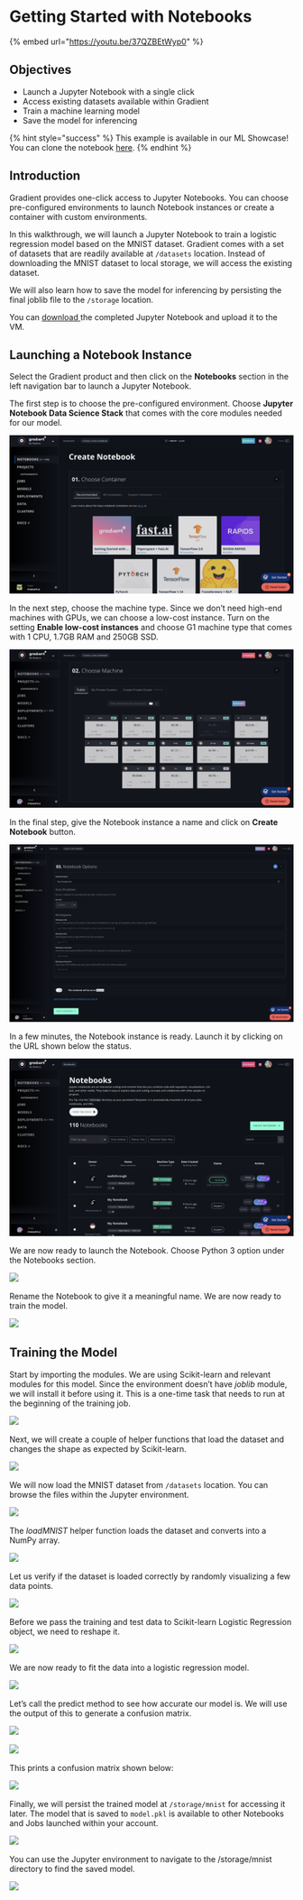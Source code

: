 # Getting Started with Notebooks

{% embed url="https://youtu.be/37QZBEtWyp0" %}

## **Objectives**

* Launch a Jupyter Notebook with a single click
* Access existing datasets available within Gradient
* Train a machine learning model
* Save the model for inferencing

{% hint style="success" %}
This example is available in our ML Showcase!  You can clone the notebook [here](https://ml-showcase.paperspace.com/projects/logistic-regression-with-scikit-learn). 
{% endhint %}

## **Introduction**

Gradient provides one-click access to Jupyter Notebooks. You can choose pre-configured environments to launch Notebook instances or create a container with custom environments.

In this walkthrough, we will launch a Jupyter Notebook to train a logistic regression model based on the MNIST dataset. Gradient comes with a set of datasets that are readily available at `/datasets` location. Instead of downloading the MNIST dataset to local storage, we will access the existing dataset.

We will also learn how to save the model for inferencing by persisting the final joblib file to the `/storage` location.

You can [download ](https://drive.google.com/file/d/14vO3W3l7Ap2nLcerchqm8PTfuSrQXW0e/view?usp=sharing)the completed Jupyter Notebook and upload it to the VM. 

## Launching a Notebook Instance

Select the Gradient product and then click on the **Notebooks** section in the left navigation bar to launch a Jupyter Notebook.

The first step is to choose the pre-configured environment. Choose **Jupyter Notebook Data Science Stack** that comes with the core modules needed for our model.

![](../.gitbook/assets/screen-shot-2020-10-09-at-6.34.06-pm.png)

In the next step, choose the machine type. Since we don’t need high-end machines with GPUs, we can choose a low-cost instance. Turn on the setting **Enable low-cost instances** and choose G1 machine type that comes with 1 CPU, 1.7GB RAM and 250GB SSD.

![](../.gitbook/assets/screen-shot-2020-10-09-at-6.43.11-pm.png)

In the final step, give the Notebook instance a name and click on **Create Notebook** button.

![](../.gitbook/assets/screen-shot-2020-10-09-at-6.44.51-pm.png)

In a few minutes, the Notebook instance is ready. Launch it by clicking on the URL shown below the status.

![](../.gitbook/assets/screen-shot-2020-10-09-at-6.45.27-pm.png)

We are now ready to launch the Notebook. Choose Python 3 option under the  Notebooks section.

![](../.gitbook/assets/step-4-4.jpg)

Rename the Notebook to give it a meaningful name. We are now ready to train the model.

![](../.gitbook/assets/step-4-5.jpg)

## Training the Model 

Start by importing the modules. We are using Scikit-learn and relevant modules for this model. Since the environment doesn’t have _joblib_ module, we will install it before using it. This is a one-time task that needs to run at the beginning of the training job.

![](../.gitbook/assets/step-5-5.jpg)

Next, we will create a couple of helper functions that load the dataset and changes the shape as expected by Scikit-learn.

![](../.gitbook/assets/step-5-6.jpg)

We will now load the MNIST dataset from `/datasets` location. You can browse the files within the Jupyter environment.

![](../.gitbook/assets/step-4-4a.jpg)

The _loadMNIST_ helper function loads the dataset and converts into a NumPy array.

![](https://lh4.googleusercontent.com/Y3pndStlAy97SeauOMDIsflYY8u5bFIVmRY9s89ZUtrwrxfkHa6Ww7Cct1zHHuVTTMR98gNR5LuYbgGHRP0rfgCoq0m8RZvhr5dgoKj-JhV79TzOUN5YkHuOwAbnL0wCrhHVpFlL)

Let us verify if the dataset is loaded correctly by randomly visualizing a few data points.

![](../.gitbook/assets/step-5-8.jpg)

Before we pass the training and test data to Scikit-learn Logistic Regression object, we need to reshape it.

![](../.gitbook/assets/step-5-9.jpg)

We are now ready to fit the data into a logistic regression model.

![](../.gitbook/assets/step-5-10.jpg)

Let’s call the predict method to see how accurate our model is. We will use the output of this to generate a confusion matrix.

![](../.gitbook/assets/step-5-11.jpg)

![](../.gitbook/assets/step-5-12.jpg)

This prints a confusion matrix shown below:

![](../.gitbook/assets/step-5-13.jpg)

Finally, we will persist the trained model at `/storage/mnist` for accessing it later. The model that is saved to `model.pkl` is available to other Notebooks and Jobs launched within your account.

![](../.gitbook/assets/step-5-14.jpg)

You can use the Jupyter environment to navigate to the /storage/mnist directory to find the saved model.

![](../.gitbook/assets/step-5-15.jpg)


